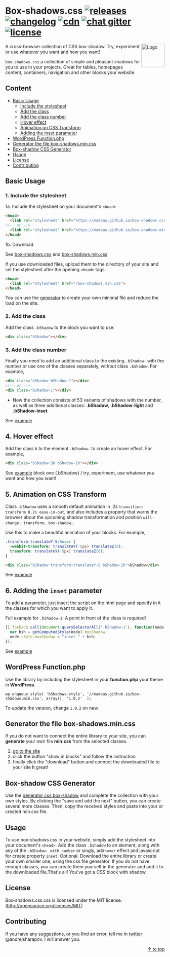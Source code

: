 # Box-shadows.css <a href="https://github.com/madeas/box-shadows.css/releases"><img src="http://madeas.ru/img/git/release02.svg" alt="releases"></a> <a href="/CHANGELOG.md"><img src="http://madeas.ru/img/git/changelog.svg" alt="changelog"></a> <a href="#"><img src="http://madeas.ru/img/git/cdn01.svg" alt="cdn"></a> <a href="https://gitter.im/andrejsharapov/box-shadows.css"><img src="http://madeas.ru/img/git/gitter.svg" alt="chat gitter"></a> <a href="/LICENSE"><img src="http://madeas.ru/img/git/license.svg" alt="license"></a>

<p><a href="https://github.com/madeas/box-shadows.css"><img src="https://github.com/madeas/box-shadows.css/blob/master/logotype.png?raw=true" alt="Logo" width="74" height="74" align="right" data-canonical-src="https://necolas.github.io/normalize.css/logo.svg" style="max-width:100%;"></a></p>

A cross-browser collection of CSS box-shadow. Try, experiment or use whatever you want and how you want!

<code>box-shadows.css</code> a collection of simple and pleasant shadows for you to use in your projects. Great for tables, homepages content, containers, navigation and other blocks your website.

## Content
* <a href="#basic-usage">Basic Usage</a>
	- <a href="#1-include-the-stylesheet">Include the stylesheet</a>
	- <a href="#2-add-the-class">Add the class</a>
	- <a href="#3-add-the-class-number">Add the class number</a>
	- <a href="#4-hover-effect">Hover effect</a>
	- <a href="#5-animation-on-css-transform">Animation on CSS Transform</a>
	- <a href="#6-adding-the-inset-parameter">Adding the inset parameter	</a>
* <a href="#wordpress-functionphp">WordPress Function.php</a>
* <a href="#generator-the-file-box-shadowsmincss">Generator the file box-shadows.min.css</a>
* <a href="#box-shadow-css-generator">Box-shadow CSS Generator</a>
* <a href="#usage">Usage</a>
* <a href="#license">License</a>
* <a href="#contributing">Contributing</a>

## Basic Usage

### 1. Include the stylesheet
1a. Include the stylesheet on your document's <code>&lt;head&gt;</code>

```html
<head>
  <link rel="stylesheet" href="https://madeas.github.io/box-shadows.css">
<!-- or -->
  <link rel="stylesheet" href="https://madeas.github.io/box-shadows.min.css">
</head>
```

1b. Download

See [box-shadows.css][link1] and [box-shadows.min.css][link2]

If you use downloaded files, upload them to the directory of your site and set the stylesheet after the opening <code>&lt;head&gt;</code> tags:

```html
<head>
  <link rel="stylesheet" href="/box-shadows.min.css">
</head>
```

You can use the [generator][link7] to create your own minimal file and reduce the load on the site.

### 2. Add the class
Add the class <code>.bShadow</code> to the block you want to use:

```html
<div class="bShadow"></div>
```

### 3. Add the class number
Finally you need to add an additional class to the existing <code>.bShadow-</code> with the number or use one of the classes separately, without class <code>.bShadow</code>. For example,

```html
<div class="bShadow bShadow-1"></div>
<!-- or -->
<div class="bShadow-1"></div>
```

* Now the collection consists of 53 variants of shadows with the number, as well as three additional classes: <b>.bShadow</b>, <b>.bShadow-light</b> and <b>.bShadow-inset</b>.

See [example][link3]

## 4. Hover effect

Add the class <code>h</code> to the element <code>.bShadow-</code> to create an hover effect.
For example,

```html
<div class="bShadow-38 bShadow-1h"></div>
```

See [example][link4] block one (.bShadow) / try, experiment, use whatever you want and how you want!

## 5. Animation on CSS Transform
Class <code>.bShadow</code> uses a smooth default animation in .2s <code>transition: transform 0.2s ease-in-out</code>, and also includes a property that warns the browser about the upcoming shadow transformation and position <code>will-change: transform, box-shadow;</code>.

Use this to make a beautiful animation of your blocks. For example,

```css
.transform-translateY-5:hover {
  -webkit-transform: translateY(-5px) translateZ(0);
  transform: translateY(-5px) translateZ(0);
}
```
```html
<div class="bShadow transform-translateY-5 bShadow-1h">bShadow</div>
```

See [example][link5]

## 6. Adding the <code>inset</code> parameter
To add a parameter, just insert the script on the html page and specify in it the classes for which you want to apply it.

Full example for <code>.bShadow-1</code>. A point in front of the class is required!

```JavaScript
[].forEach.call(document.querySelectorAll('.bShadow-1'), function(node) {
  var bsh = getComputedStyle(node).boxShadow;
  node.style.boxShadow = "inset " + bsh;
});
```

 See [example][link6]

## WordPress Function.php  
Use the library by including the stylesheet in your <b>function.php</b> your theme in <b>WordPress</b>.

>
	wp_enqueue_style( 'bShadows-style', '//madeas.github.io/box-shadows.min.css', array(), '1.0.2'  );

To update the version, change <code>1.0.2</code> on new.

## Generator the file box-shadows.min.css
If you do not want to connect the entire library to your site, you can <b>generate</b> your own file <b>min.css</b> from the selected classes.
1. [go to the site][link10]
2. сlick the button "show in blocks" and follow the instruction
3. finally click the "download" button and connect the downloaded file to your site
It great!

## Box-shadow CSS Generator
Use the [generator css box-shadow][link9] and complete the collection with your own styles. By clicking the "save and add the next" button, you can create several more classes. Then, copy the received styles and paste into your or created min.css file.

## Usage
To use box-shadows.css in your website, simply add the stylesheet into your document's <code>&lt;head&gt;</code>. Add the class <code>.bShadow</code> to an element, along with any of the <code>.bShadow- with number</code> or singly, add<code>hover</code> effect and javascript for create property <code>inset</code>. Optional. Download the entire library or create your own smaller one, using the css file generator. If you do not have enough classes, you can create them yourself in the generator and add it to the downloaded file.That's all! You've got a CSS block with shadow.

## License
Box-shadows.css.css is licensed under the MIT license. (http://opensource.org/licenses/MIT)

## Contributing
If you have any suggestions, or you find an error, tell me in [twitter][link8] @andrejsharapov. I will answer you.

<p align="right"><a href="#content">↑ to top</a></p>

[link1]: https://madeas.github.io/box-shadows.css "box-shadows.css"
[link2]: https://madeas.github.io/box-shadows.min.css "box-shadows.min.css"
[link3]: https://madeas.github.io/box-shadows "all blocks with box-shadow"
[link4]: https://jsfiddle.net/madeas/8at5r1bL/1/ "hover effect"
[link5]: https://jsfiddle.net/madeas/8at5r1bL/ "animation"
[link6]: https://jsfiddle.net/madeas/8at5r1bL/3/ "inset javascript"
[link7]: #generator-the-file-box-shadowsmincss "generator min.css"
[link8]: https://twitter.com/andrejsharapov "twitter"
[link9]: https://madeas.github.io/box-shadows#gen "Box-shadow CSS Generator"
[link10]: https://madeas.github.io/box-shadows#gen_css "Generator the file min.CSS"
